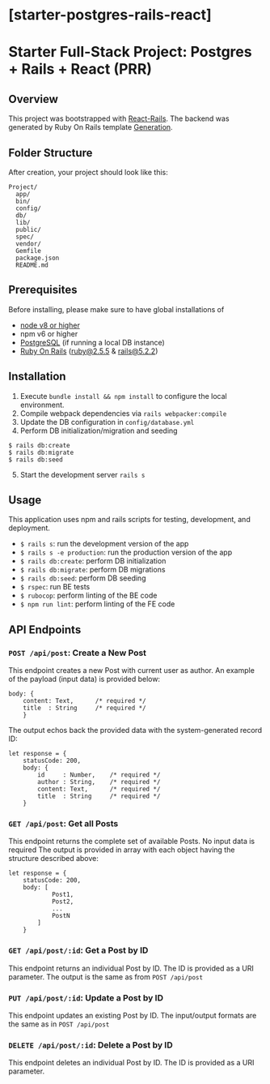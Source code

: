 # [starter-postgres-rails-react]
# Starter Full-Stack Project: Postgres + Rails + React (PRR)

## Overview

This project was bootstrapped with [React-Rails](https://github.com/reactjs/react-rails).
The backend was generated by Ruby On Rails template [Generation](http://guides.rubyonrails.org/getting_started.html).

## Folder Structure

After creation, your project should look like this:

```
Project/
  app/
  bin/
  config/
  db/
  lib/
  public/
  spec/
  vendor/
  Gemfile
  package.json
  README.md
```



## Prerequisites
Before installing, please make sure to have global installations of
* [node v8 or higher](https://nodejs.org/en/download/)
* npm v6 or higher
* [PostgreSQL](https://www.postgresql.org/download/) (if running a local DB instance)
* [Ruby On Rails](https://rubyonrails.org/) (ruby@2.5.5 & rails@5.2.2)

## Installation
1. Execute `bundle install && npm install` to configure the local environment.
2. Compile webpack dependencies via `rails webpacker:compile`
3. Update the DB configuration in `config/database.yml`
4. Perform DB initialization/migration and seeding
```
$ rails db:create
$ rails db:migrate
$ rails db:seed
```
5. Start the development server `rails s`


## Usage
This application uses npm and rails scripts for testing, development, and deployment.

* `$ rails s`: run the development version of the app
* `$ rails s -e production`: run the production version of the app
* `$ rails db:create`: perform DB initialization
* `$ rails db:migrate`: perform DB migrations
* `$ rails db:seed`: perform DB seeding
* `$ rspec`: run BE tests
* `$ rubocop`: perform linting of the BE code
* `$ npm run lint`: perform linting of the FE code

## API Endpoints

### `POST /api/post`: Create a New Post
This endpoint creates a new Post with current user as author. An example of the payload (input data) is provided below:
```
body: {
    content: Text,      /* required */
    title  : String     /* required */
    }
```
The output echos back the provided data with the system-generated record ID:
```
let response = {
    statusCode: 200,
    body: {
        id     : Number,    /* required */
        author : String,    /* required */
        content: Text,      /* required */
        title  : String     /* required */
    }
```

### `GET /api/post`: Get all Posts
This endpoint returns the complete set of available Posts. No input data is required
The output is provided in array with each object having the structure described above:
```
let response = {
    statusCode: 200,
    body: [
            Post1,
            Post2,
            ...
            PostN
        ]
    }
```

### `GET /api/post/:id`: Get a Post by ID
This endpoint returns an individual Post by ID. The ID is provided as a URI parameter.
The output is the same as from `POST /api/post`

### `PUT /api/post/:id`: Update a Post by ID
This endpoint updates an existing Post by ID. The input/output formats are the same as in `POST /api/post`

### `DELETE /api/post/:id`: Delete a Post by ID
This endpoint deletes an individual Post by ID. The ID is provided as a URI parameter.
